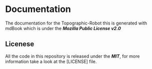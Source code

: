 # Documentation

The documentation for the Topographic-Robot this is generated with mdBook which is under the  ***Mozilla Public License v2.0***

## Licenese

All the code in this repository is released under the ***MIT***, for more information take a look at the [LICENSE] file.
